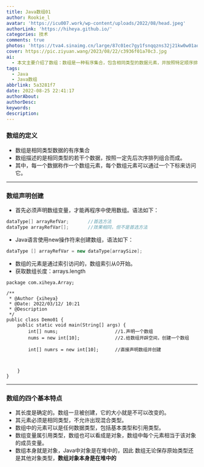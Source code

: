 ```yaml
---
title: Java数组01
author: Rookie_l
avatar: 'https://icu007.work/wp-content/uploads/2022/08/head.jpeg'
authorLink: 'https://hiheya.github.io/'
categories: 技术
comments: true
photos: 'https://tva4.sinaimg.cn/large/87c01ec7gy1fsnqqzns32j21kw0w01ao.jpg'
cover: https://pic.ziyuan.wang/2023/08/22/c3936f01a70c3.jpg
ai: 
  - 本文主要介绍了数组：数组是一种有序集合，包含相同类型的数据元素，并按照特定顺序排列。每个元素可以通过索引访问。声明数组时需要指定数据类型，并使用[]或arrayRefVar[]语法。在Java中，可使用new操作符创建数组，并通过索引访问其中的元素（索引从0开始）。数组长度确定且不可改变，元素必须为相同类型，可以包含基本类型和引用类型。数组本身是对象，在堆中存储。
tags:
  - Java
  - Java数组
abbrlink: 5a3281f7
date: 2022-08-25 22:41:17
authorAbout:
authorDesc:
keywords:
description:
---
```


### 数组的定义

- 数组是相同类型数据的有序集合
- 数组描述的是相同类型的若干个数据，按照一定先后次序排列组合而成。
- 其中，每一个数据称作一个数组元素，每个数组元素可以通过一个下标来访问它。

---

### 数组声明创建

- 首先必须声明数组变量，才能再程序中使用数组。语法如下：

```java
dataType[] arrayRefVar;       //首选方法
dataType arrayRefVar[];		  //效果相同，但不是首选方法
```

- Java语言使用new操作符来创建数组，语法如下：

```java
dataType [] arrayRefVar = new dataType[arraySize];
```

- 数组的元素是通过索引访问的，数组索引从0开始。
- 获取数组长度：arrays.length

```
package com.xiheya.Array;

/**
 * @Author {xiheya}
 * @Date: 2022/03/12/ 10:21
 * @Description
 */
public class Demo01 {
    public static void main(String[] args) {
        int[] nums;                     //1.声明一个数组
        nums = new int[10];             //2.给数组开辟空间，创建一个数组

        int[] numrs = new int[10];      //直接声明数组并创建

        

    }
}
```

---

### 数组的四个基本特点

- 其长度是确定的。数组一旦被创建，它的大小就是不可以改变的。
- 其元素必须是相同类型，不允许出现混合类型。
- 数组中的元素可以是任何数据类型，包括基本类型和引用类型。
- 数组变量属引用类型，数组也可以看成是对象，数组中每个元素相当于该对象的成员变量。
- 数组本身就是对象，Java中对象是在堆中的，因此 数组无论保存原始类型还是其他对象类型，**数组对象本身是在堆中的**

